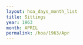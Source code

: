 ```yaml
---
layout: hoa_days_month_list
title: Sittings
year: 1963
month: APRIL
permalink: /hoa/1963/Apr
---
```

